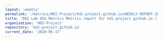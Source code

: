 ```yaml
---
layout: 'weekly'
permalink: '/metrics/HDI-Project/hdi-project.github.io/WEEKLY-REPORT-2020-05-17'
title: 'DAI Lab OSS Metrics Metrics report for hdi-project.github.io | WEEKLY-REPORT-2020-05-17'
organization: 'HDI-Project'
repository: 'hdi-project.github.io'
current_date: '2020-05-17'
---
```

